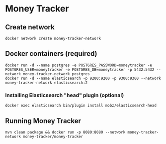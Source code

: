 # Money Tracker

## Create network

    docker network create money-tracker-network

## Docker containers (required)

    docker run -d --name postgres -e POSTGRES_PASSWORD=moneytracker -e POSTGRES_USER=moneytracker -e POSTGRES_DB=moneytracker -p 5432:5432 --network money-tracker-network postgres
    docker run -d --name elasticsearch -p 9200:9200 -p 9300:9300 --network money-tracker-network elasticsearch:2

### Installing Elasticsearch "head" plugin (optional)

    docker exec elasticsearch bin/plugin install mobz/elasticsearch-head

## Running Money Tracker

    mvn clean package && docker run -p 8080:8080 --network money-tracker-network money-tracker/money-tracker
